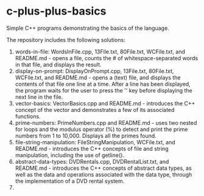 # c-plus-plus-basics
Simple C++ programs demonstrating the basics of the language.

The repository includes the following solutions:

1. words-in-file: WordsInFile.cpp, 13File.txt, 80File.txt, WCFile.txt, and README.md - opens a file, counts the # of whitespace-separated words in that file, and displays the result.
2. display-on-prompt: DisplayOnPrompt.cpp, 13File.txt, 80File.txt, WCFile.txt, and README.md - opens a (text) file, and displays the contents of that file one line at a time. After a line has been displayed, the program waits for the user to press the '<enter>' key before displaying the next line in the file.
3. vector-basics: VectorBasics.cpp and README.md - introduces the C++ concept of the vector and demonstrates a few of its associated functions.
4. prime-numbers: PrimeNumbers.cpp and README.md - uses two nested for loops and the modulus operator (%) to detect and print the prime numbers from 1 to 10,000. Displays all the primes found.
5. file-string-manipulation: FileStringManipulation, WCFile.txt, and README.md - introduces the C++ concepts of file and string manipulation, including the use of getline().
6. abstract-data-types: DVDRentals.cpp, DVDRentalList.txt, and README.md - introduces the C++ concepts of abstract data types, as well as the data and operations associated with the data type, through the implementation of a DVD rental system.
7. 
